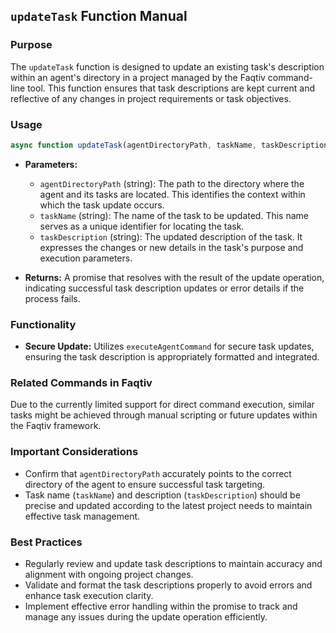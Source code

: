 ## `updateTask` Function Manual

### Purpose
The `updateTask` function is designed to update an existing task's description within an agent's directory in a project managed by the Faqtiv command-line tool. This function ensures that task descriptions are kept current and reflective of any changes in project requirements or task objectives.

### Usage

```javascript
async function updateTask(agentDirectoryPath, taskName, taskDescription)
```

- **Parameters:**
  - `agentDirectoryPath` (string): The path to the directory where the agent and its tasks are located. This identifies the context within which the task update occurs.
  - `taskName` (string): The name of the task to be updated. This name serves as a unique identifier for locating the task.
  - `taskDescription` (string): The updated description of the task. It expresses the changes or new details in the task's purpose and execution parameters.

- **Returns:** A promise that resolves with the result of the update operation, indicating successful task description updates or error details if the process fails.

### Functionality

- **Secure Update:** Utilizes `executeAgentCommand` for secure task updates, ensuring the task description is appropriately formatted and integrated.

### Related Commands in Faqtiv

Due to the currently limited support for direct command execution, similar tasks might be achieved through manual scripting or future updates within the Faqtiv framework.

### Important Considerations

- Confirm that `agentDirectoryPath` accurately points to the correct directory of the agent to ensure successful task targeting.
- Task name (`taskName`) and description (`taskDescription`) should be precise and updated according to the latest project needs to maintain effective task management.

### Best Practices

- Regularly review and update task descriptions to maintain accuracy and alignment with ongoing project changes.
- Validate and format the task descriptions properly to avoid errors and enhance task execution clarity.
- Implement effective error handling within the promise to track and manage any issues during the update operation efficiently.